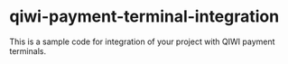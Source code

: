# qiwi-payment-terminal-integration
This is a sample code for integration of your project with QIWI payment terminals.
